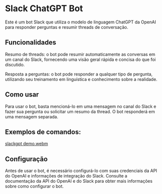 # Slack ChatGPT Bot
Este é um bot Slack que utiliza o modelo de linguagem ChatGPT da OpenAI para responder perguntas e resumir threads de conversação.

## Funcionalidades
Resumo de threads: o bot pode resumir automaticamente as conversas em um canal do Slack, fornecendo uma visão geral rápida e concisa do que foi discutido.

Resposta a perguntas: o bot pode responder a qualquer tipo de pergunta, utilizando seu treinamento em linguística e conhecimento sobre a realidade.

## Como usar
Para usar o bot, basta mencioná-lo em uma mensagem no canal do Slack e fazer sua pergunta ou solicitar um resumo da thread. O bot responderá em uma mensagem separada.

## Exemplos de comandos:
[slackgpt demo.webm](https://user-images.githubusercontent.com/53587274/218182419-3580460a-72b2-4c20-94b6-06d20a930016.webm)



## Configuração
Antes de usar o bot, é necessário configurá-lo com suas credenciais da API do OpenAI e informações de integração do Slack. Consulte a documentação da API do OpenAI e do Slack para obter mais informações sobre como configurar o bot.
